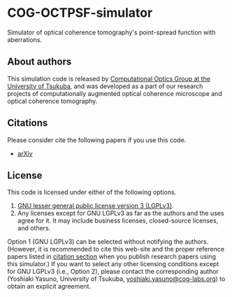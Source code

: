 # COG-OCTPSF-simulator

Simulator of optical coherence tomography's point-spread function with aberrations.

## About authors

This simulation code is released by [Computational Optics Group at the University of Tsukuba](https://cog-news.blogspot.com/), and was developed as a part of our research projects of computationally augmented optical coherence microscope and optical coherence tomography.

## Citations

Please consider cite the following papers if you use this code.

- [arXiv]()

## License

This code is licensed under either of the following options.

1. [GNU lesser general public license version 3 (LGPLv3)](LICENSE_GnuLGPLv3.md).
2. Any licenses except for GNU LGPLv3 as far as the authors and the uses agree for it. It may include business licenses, closed-source licenses, and others.

Option 1 (GNU LGPLv3) can be selected without notifying the authors. (However, it is recommended to cite this web-site and the proper reference papers listed in [citation section](#Citations) when you publish research papers using this simulator.)
If you want to select any other licensing conditions except for GNU LGPLv3 (i.e., Option 2), please contact the corresponding author (Yoshiaki Yasuno, University of Tsukuba, <yoshiaki.yasuno@cog-labs.org>) to obtain an explicit agreement.
